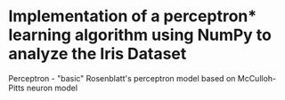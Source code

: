 # Implementation of a perceptron* learning algorithm using NumPy to analyze the Iris Dataset

Perceptron - "basic" Rosenblatt's perceptron model based on McCulloh-Pitts neuron model
